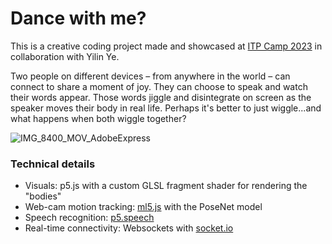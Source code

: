 # Dance with me? 
This is a creative coding project made and showcased at [ITP Camp 2023](https://itp.nyu.edu/camp2023/) in collaboration with Yilin Ye. 

Two people on different devices – from anywhere in the world – can connect to share a moment of joy. They can choose to speak and watch their words appear. Those words  jiggle and disintegrate on screen as the speaker moves their body in real life. Perhaps it's better to just wiggle...and what happens when both wiggle together?

![IMG_8400_MOV_AdobeExpress](https://github.com/merryvj/movingsoup/assets/41601131/6ddd1ce3-17bb-4919-9ecf-e1a24faded7c)


### Technical details
* Visuals: p5.js with a custom GLSL fragment shader for rendering the "bodies"
* Web-cam motion tracking: [ml5.js](https://ml5js.org/) with the PoseNet model
* Speech recognition: [p5.speech](https://idmnyu.github.io/p5.js-speech/)
* Real-time connectivity: Websockets with [socket.io](https://socket.io/)
